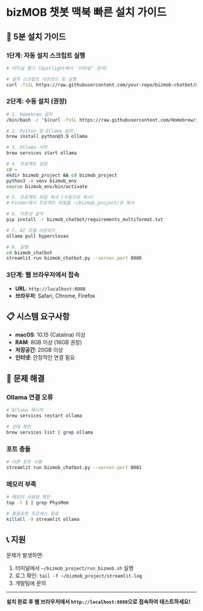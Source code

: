 # bizMOB 챗봇 맥북 빠른 설치 가이드

## 🚀 5분 설치 가이드

### 1단계: 자동 설치 스크립트 실행

```bash
# 터미널 열기 (Spotlight에서 '터미널' 검색)

# 설치 스크립트 다운로드 및 실행
curl -fsSL https://raw.githubusercontent.com/your-repo/bizmob-chatbot/main/설명서/install_bizmob_mac.sh | bash
```

### 2단계: 수동 설치 (권장)

```bash
# 1. Homebrew 설치
/bin/bash -c "$(curl -fsSL https://raw.githubusercontent.com/Homebrew/install/HEAD/install.sh)"

# 2. Python 및 Ollama 설치
brew install python@3.9 ollama

# 3. Ollama 시작
brew services start ollama

# 4. 프로젝트 설정
cd ~
mkdir bizmob_project && cd bizmob_project
python3 -m venv bizmob_env
source bizmob_env/bin/activate

# 5. 프로젝트 파일 복사 (수동으로 복사)
# Finder에서 프로젝트 파일을 ~/bizmob_project/로 복사

# 6. 의존성 설치
pip install -r bizmob_chatbot/requirements_multiformat.txt

# 7. AI 모델 다운로드
ollama pull hyperclovax

# 8. 실행
cd bizmob_chatbot
streamlit run bizmob_chatbot.py --server.port 8080
```

### 3단계: 웹 브라우저에서 접속

- **URL**: `http://localhost:8080`
- **브라우저**: Safari, Chrome, Firefox

## 📋 시스템 요구사항

- **macOS**: 10.15 (Catalina) 이상
- **RAM**: 8GB 이상 (16GB 권장)
- **저장공간**: 20GB 이상
- **인터넷**: 안정적인 연결 필요

## 🔧 문제 해결

### Ollama 연결 오류
```bash
# Ollama 재시작
brew services restart ollama

# 상태 확인
brew services list | grep ollama
```

### 포트 충돌
```bash
# 다른 포트 사용
streamlit run bizmob_chatbot.py --server.port 8081
```

### 메모리 부족
```bash
# 메모리 사용량 확인
top -l 1 | grep PhysMem

# 불필요한 프로세스 종료
killall -9 streamlit ollama
```

## 📞 지원

문제가 발생하면:
1. 터미널에서 `~/bizmob_project/run_bizmob.sh` 실행
2. 로그 확인: `tail -f ~/bizmob_project/streamlit.log`
3. 개발팀에 문의

---

**설치 완료 후 웹 브라우저에서 `http://localhost:8080`으로 접속하여 테스트하세요!** 
